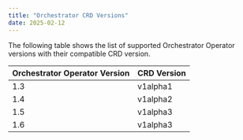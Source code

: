 ```yaml
---
title: "Orchestrator CRD Versions"
date: 2025-02-12
---
```


The following table shows the list of supported Orchestrator Operator versions with their compatible CRD version.

| Orchestrator Operator Version | CRD Version |
|-------------------------------|-------------|
| 1.3                           | v1alpha1    |
| 1.4                           | v1alpha2    |
| 1.5                           | v1alpha3    |
| 1.6                           | v1alpha3    |